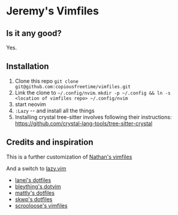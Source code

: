 # Jeremy's Vimfiles

## Is it any good?

Yes.

## Installation

1. Clone this repo `git clone git@github.com:copiousfreetime/vimfiles.git`
2. Link the clone to `~/.config/nvim`. `mkdir -p ~/.config && ln -s <location of vimfiles repo> ~/.config/nvim`
3. start neovim
4. `:Lazy` -- and install all the things
5. Installing crystal tree-sitter involves following their instructions: https://github.com/crystal-lang-tools/tree-sitter-crystal

## Credits and inspiration

This is a further customization of [Nathan's vimfiles](https://github.com/aniero/vimfiles)

And a switch to [lazy.vim](https://github.com/folke/lazy.vim)

* [lanej's dotfiles](https://github.com/lanej/dotfiles)
* [bleything's dotvim](https://github.com/bleything/dotvim)
* [mattly's dotfiles](https://github.com/mattly/dotfiles)
* [skwp's dotfiles](https://github.com/skwp/dotfiles)
* [scrooloose's vimfiles](https://github.com/scrooloose/vimfiles)


